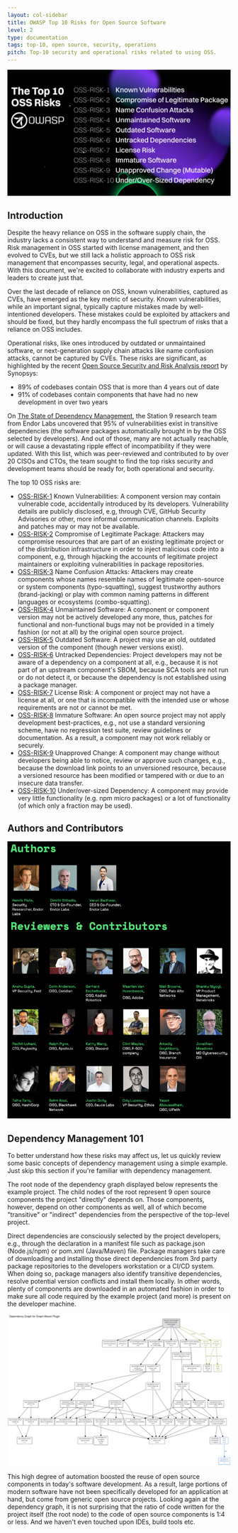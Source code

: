 ```yaml
---
layout: col-sidebar
title: OWASP Top 10 Risks for Open Source Software
level: 2
type: documentation
tags: top-10, open source, security, operations
pitch: Top-10 security and operational risks related to using OSS. 
---
```


![top 10 oss risks](/assets/images/top10.png)

## Introduction

Despite the heavy reliance on OSS in the software supply chain, the industry lacks a consistent way to understand and measure risk for OSS. Risk management in OSS started with license management, and then evolved to CVEs, but we still lack a holistic approach to OSS risk management that encompasses security, legal, and operational aspects. With this document, we're excited to collaborate with industry experts and leaders to create just that. 

Over the last decade of reliance on OSS, known vulnerabilities, captured as CVEs, have emerged as the key metric of security. Known vulnerabilities, while an important signal, typically capture mistakes made by well-intentioned developers. These mistakes could be exploited by attackers and should be fixed, but they hardly encompass the full spectrum of risks that a reliance on OSS includes. 

Operational risks, like ones introduced by outdated or unmaintained software, or next-generation supply chain attacks like name confusion attacks, cannot be captured by CVEs. These risks are significant, as highlighted by the recent [Open Source Security and Risk Analysis report](https://www.synopsys.com/content/dam/synopsys/sig-assets/reports/rep-ossra-2023.pdf) by Synopsys:

- 89% of codebases contain OSS that is more than 4 years out of date
- 91% of codebases contain components that have had no new development in over two years

On [The State of Dependency Management](https://endorlabs.webflow.io/learn/state-of-dependency-management), the Station 9 research team from Endor Labs uncovered that 95% of vulnerabilities exist in transitive dependencies (the software packages automatically brought in by the OSS selected by developers). And out of those, many are not actually reachable, or will cause a devastating ripple effect of incompatibility if they were updated. With this list, which was peer-reviewed and contributed to by over 20 CISOs and CTOs, the team sought to find the top risks security and development teams should be ready for, both operational and security. 

The top 10 OSS risks are:

- [OSS-RISK-1](./0-1-risks/OSS1-Known-Vulnerabilities.md) Known Vulnerabilities: A component version may contain vulnerable code, accidentally introduced by its developers. Vulnerability details are publicly disclosed, e.g, through CVE, GitHub Security Advisories or other, more informal communication channels. Exploits and patches may or may not be available.
- [OSS-RISK-2](./0-1-risks/OSS2-Compromise-Legitimate-Package.md) Compromise of Legitimate Package: Attackers may compromise resources that are part of an existing legitimate project or of the distribution infrastructure in order to inject malicious code into a component, e.g, through hijacking the accounts of legitimate project maintainers or exploiting vulnerabilities in package repositories.
- [OSS-RISK-3](./0-1-risks/OSS3-Name-Confusion-Attack.md) Name Confusion Attacks: Attackers may create components whose names resemble names of legitimate open-source or system components (typo-squatting), suggest trustworthy authors (brand-jacking) or play with common naming patterns in different languages or ecosystems (combo-squatting).
- [OSS-RISK-4](./0-1-risks/OSS4-Unmaintained-Software.md) Unmaintained Software: A component or component version may not be actively developed any more, thus, patches for functional and non-functional bugs may not be provided in a timely fashion (or not at all) by the original open source project.
- [OSS-RISK-5](./0-1-risks/OSS5-Outdated-Software.md) Outdated Software: A project may use an old, outdated version of the component (though newer versions exist).
- [OSS-RISK-6](./0-1-risks/OSS6-Untracked-Dependencies.md) Untracked Dependencies: Project developers may not be aware of a dependency on a component at all, e.g., because it is not part of an upstream component's SBOM, because SCA tools are not run or do not detect it, or because the dependency is not established using a package manager.
- [OSS-RISK-7](./0-1-risks/OSS7-License-Regulatory-Risks.md) License Risk: A component or project may not have a license at all, or one that is incompatible with the intended use or whose requirements are not or cannot be met.
- [OSS-RISK-8](./0-1-risks/OSS8-Immature-Software.md) Immature Software: An open source project may not apply development best-practices, e.g., not use a standard versioning scheme, have no regression test suite, review guidelines or documentation. As a result, a component may not work reliably or securely.
- [OSS-RISK-9](./0-1-risks/OSS9-Unapproved-Change.md) Unapproved Change: A component may change without developers being able to notice, review or approve such changes, e.g., because the download link points to an unversioned resource, because a versioned resource has been modified or tampered with or due to an insecure data transfer.
- [OSS-RISK-10](./0-1-risks/OSS10-UnderOversized-Dependency.md) Under/over-sized Dependency: A component may provide very little functionality (e.g. npm micro packages) or a lot of functionality (of which only a fraction may be used).

## Authors and Contributors

![Authors](/assets/images/authors.png)

## Dependency Management 101

To better understand how these risks may affect us, let us quickly review some basic concepts of dependency management using a simple example. Just skip this section if you're familiar with dependency management.

The root node of the dependency graph displayed below represents the example project. The child nodes of the root represent 9 open source components the project "directly" depends on. Those components, however, depend on other components as well, all of which become "transitive" or "indirect" dependencies from the perspective of the top-level project.

Direct dependencies are consciously selected by the project developers, e.g., through the declaration in a manifest file such as package.json (Node.js/npm) or pom.xml (Java/Maven) file. Package managers take care of downloading and installing those direct dependencies from 3rd party package repositories to the developers workstation or a CI/CD system. When doing so, package managers also identify transitive dependencies, resolve potential version conflicts and install them locally. In other words, plenty of components are downloaded in an automated fashion in order to make sure all code required by the example project (and more) is present on the developer machine.

![Dependency Graph for Graph Maven Plugin](/assets/images/deptree.png)

This high degree of automation boosted the reuse of open source components in today's software development. As a result, large portions of modern software have not been specifically developed for an application at hand, but come from generic open source projects. Looking again at the dependency graph, it is not surprising that the ratio of code written for the project itself (the root node) to the code of open source components is 1:4 or less. And we haven't even touched upon IDEs, build tools etc.
